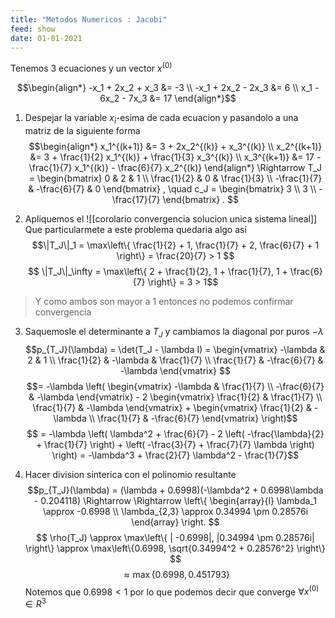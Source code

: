 ```yaml
---
title: "Metodos Numericos : Jacobi"
feed: show
date: 01-01-2021
---
```


Tenemos 3 ecuaciones y un vector $x^{(0)}$ 

$$\begin{align*}
-x_1 + 2x_2 + x_3 &= -3 \\
-x_1 + 2x_2 - 2x_3 &= 6 \\
x_1 - 6x_2 - 7x_3 &= 17
\end{align*}$$

1. Despejar la variable $x_i$-esima de cada ecuacion y pasandolo a una matriz de la siguiente forma
$$\begin{align*}
x_1^{(k+1)} &= 3 + 2x_2^{(k)} + x_3^{(k)} \\
x_2^{(k+1)} &= 3 + \frac{1}{2} x_1^{(k)} + \frac{1}{3} x_3^{(k)} \\
x_3^{(k+1)} &= 17 - \frac{1}{7} x_1^{(k)} - \frac{6}{7} x_2^{(k)}
\end{align*}
\Rightarrow
T_J = \begin{bmatrix}
0 & 2 & 1 \\
\frac{1}{2} & 0 & \frac{1}{3} \\
-\frac{1}{7} & -\frac{6}{7} & 0
\end{bmatrix}
, \quad
c_J = \begin{bmatrix}
3 \\
3 \\
-\frac{17}{7}
\end{bmatrix} .
$$



2. Apliquemos el ![[corolario convergencia solucion unica sistema lineal]]
Que particularmete a este problema quedaria algo asi $$\|T_J\|_1 = \max\left\{ \frac{1}{2} + 1, \frac{1}{7} + 2, \frac{6}{7} + 1 \right\} = \frac{20}{7} > 1
$$ $$
\|T_J\|_\infty = \max\left\{ 2 + \frac{1}{2}, 1 + \frac{1}{7}, 1 + \frac{6}{7} \right\} = 3 > 1$$
> Y como ambos son mayor a $1$ entonces no podemos confirmar convergencia

3. Saquemosle el determinante a $T_J$ y cambiamos la diagonal por puros $-\lambda$ $$p_{T_J}(\lambda) = \det(T_J - \lambda I) = \begin{vmatrix}
-\lambda & 2 & 1 \\
\frac{1}{2} & -\lambda & \frac{1}{7} \\
\frac{1}{7} & -\frac{6}{7} & -\lambda
\end{vmatrix} 
$$ $$= -\lambda \left( \begin{vmatrix}
-\lambda & \frac{1}{7} \\
-\frac{6}{7} & -\lambda
\end{vmatrix} - 2 \begin{vmatrix}
\frac{1}{2} & \frac{1}{7} \\
\frac{1}{7} & -\lambda
\end{vmatrix} + \begin{vmatrix}
\frac{1}{2} & -\lambda \\
\frac{1}{7} & -\frac{6}{7}
\end{vmatrix} \right)$$ $$ = -\lambda \left( \lambda^2 + \frac{6}{7} - 2 \left( -\frac{\lambda}{2} + \frac{1}{7} \right) + \left( -\frac{3}{7} + \frac{7}{7} \lambda \right) \right) = -\lambda^3 + \frac{2}{7} \lambda^2 - \frac{1}{7}$$

4. Hacer division sinterica con el polinomio resultante
$$p_{T_J}(\lambda) = (\lambda + 0.6998)(-\lambda^2 + 0.6998\lambda - 0.204118) \Rightarrow \Rightarrow \left\{ 
\begin{array}{l}
\lambda_1 \approx -0.6998 \\
\lambda_{2,3} \approx 0.34994 \pm 0.28576i
\end{array}
\right.
$$$$
\rho(T_J) \approx \max\left\{ | -0.6998|, |0.34994 \pm 0.28576i| \right\} \approx \max\left\{0.6998, \sqrt{0.34994^2 + 0.28576^2} \right\} $$$$\approx \max\{0.6998, 0.451793\}$$
Notemos que $0.6998<1$ por lo que podemos decir que converge $\forall x^(0) \in R^3$ 


